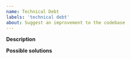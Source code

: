 ```yaml
---
name: Technical Debt
labels: 'technical debt'
about: Suggest an improvement to the codebase
---
```


<!-- Please make sure the new issue you are opening is not a duplicate, and **remove** this notice! -->

**Description**

<!-- *(Brief description of your issue here)*

(Paste any relevant logs - please use code blocks (```) to format console output,
logs, and code as it's very hard to read otherwise.) -->

**Possible solutions**

<!-- *(Any possible suggestions on how to improve this code)* -->
